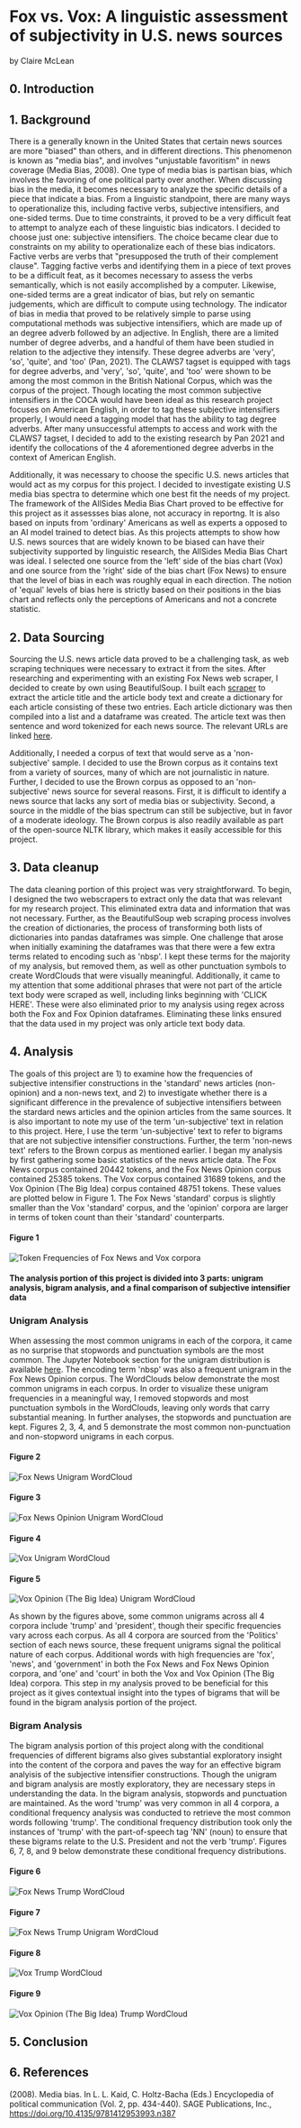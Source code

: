 # Fox vs. Vox: A linguistic assessment of subjectivity in U.S. news sources
by Claire McLean

## 0. Introduction

## 1. Background
There is a generally known in the United States that certain news sources are more "biased" than others, and in different directions. This phenomenon is known as "media bias", and involves "unjustable favoritism" in news coverage (Media Bias, 2008). One type of media bias is partisan bias, which involves the favoring of one political party over another. When discussing bias in the media, it becomes necessary to analyze the specific details of a piece that indicate a bias. From a linguistic standpoint, there are many ways to operationalize this, including factive verbs, subjective intensifiers, and one-sided terms. Due to time constraints, it proved to be a very difficult feat to attempt to analyze each of these linguistic bias indicators. I decided to choose just one: subjective intensifiers. The choice became clear due to constraints on my ability to operationalize each of these bias indicators. Factive verbs are verbs that "presupposed the truth of their complement clause". Tagging factive verbs and identifying them in a piece of text proves to be a difficult feat, as it becomes necessary to assess the verbs semantically, which is not easily accomplished by a computer. Likewise, one-sided terms are a great indicator of bias, but rely on semantic judgements, which are difficult to compute using technology. The indicator of bias in media that proved to be relatively simple to parse using computational methods was subjective intensifiers, which are made up of an degree adverb followed by an adjective. In English, there are a limited number of degree adverbs, and a handful of them have been studied in relation to the adjective they intensify. These degree adverbs are 'very', 'so', 'quite', and 'too' (Pan, 2021). The CLAWS7 tagset is equipped with tags for degree adverbs, and 'very', 'so', 'quite', and 'too' were shown to be among the most common in the British National Corpus, which was the corpus of the project. Though locating the most common subjective intensifiers in the COCA would have been ideal as this research project focuses on American English, in order to tag these subjective intensifiers properly, I would need a tagging model that has the ability to tag degree adverbs. After many unsuccessful attempts to access and work with the CLAWS7 tagset, I decided to add to the existing research by Pan 2021 and identify the collocations of the 4 aforementioned degree adverbs in the context of American English.

Additionally, it was necessary to choose the specific U.S. news articles that would act as my corpus for this project. I decided to investigate existing U.S media bias spectra to determine which one best fit the needs of my project. The framework of the AllSides Media Bias Chart proved to be effective for this project as it assessses bias alone, not accuracy in reportng. It is also based on inputs from 'ordinary' Americans as well as experts a opposed to an AI model trained to detect bias. As this projects attempts to show how U.S. news sources that are widely known to be biased can have their subjectivity supported by linguistic research, the AllSides Media Bias Chart was ideal. I selected one source from the 'left' side of the bias chart (Vox) and one source from the 'right' side of the bias chart (Fox News) to ensure that the level of bias in each was roughly equal in each direction. The notion of 'equal' levels of bias here is strictly based on their positions in the bias chart and reflects only the perceptions of Americans and not a concrete statistic.

## 2. Data Sourcing
Sourcing the U.S. news article data proved to be a challenging task, as web scraping techniques were necessary to extract it from the sites. After researching and experimenting with an existing Fox News web scraper, I decided to create by own using BeautifulSoup. I built each [scraper](scraping_scripts.ipynb) to extract the article title and the article body text and create a dictionary for each article consisting of these two entries. Each article dictionary was then compiled into a list and a dataframe was created. The article text was then sentence and word tokenized for each news source. The relevant URLs are linked [here](data.md).

Additionally, I needed a corpus of text that would serve as a 'non-subjective' sample. I decided to use the Brown corpus as it contains text from a variety of sources, many of which are not journalistic in nature. Further, I decided to use the Brown corpus as opposed to an 'non-subjective' news source for several reasons. First, it is difficult to identify a news source that lacks any sort of media bias or subjectivity. Second, a source in the middle of the bias spectrum can still be subjective, but in favor of a moderate ideology. The Brown corpus is also readily available as part of the open-source NLTK library, which makes it easily accessible for this project.

## 3. Data cleanup
The data cleaning portion of this project was very straightforward. To begin, I designed the two webscrapers to extract only the data that was relevant for my research project. This eliminated extra data and information that was not necessary. Further, as the BeautifulSoup web scraping process involves the creation of dictionaries, the process of transforming both lists of dictionaries into pandas dataframes was simple. One challenge that arose when initially examining the dataframes was that there were a few extra terms related to encoding such as 'nbsp'. I kept these terms for the majority of my analysis, but removed them, as well as other punctuation symbols to create WordClouds that were visually meaningful. Additionally, it came to my attention that some additional phrases that were not part of the article text body were scraped as well, including links beginning with 'CLICK HERE'. These were also eliminated prior to my analysis using regex across both the Fox and Fox Opinion dataframes. Eliminating these links ensured that the data used in my project was only article text body data.

## 4. Analysis
The goals of this project are 1) to examine how the frequencies of subjective intensifier constructions in the 'standard' news articles (non-opinion) and a non-news text, and 2) to investigate whether there is a significant difference in the prevalence of subjective intensifiers between the stardard news articles and the opinion articles from the same sources. It is also important to note my use of the term 'un-subjective' text in relation to this project. Here, I use the term 'un-subjective' text to refer to bigrams that are not subjective intensifier constructions. Further, the term 'non-news text' refers to the Brown corpus as mentioned earlier. I began my analysis by first gathering some basic statistics of the news article data. The Fox News corpus contained 20442 tokens, and the Fox News Opinion corpus contained 25385 tokens. The Vox corpus contained 31689 tokens, and the Vox Opinion (The Big Idea) corpus contained 48751 tokens. These values are plotted below in Figure 1. The Fox News 'standard' corpus is slightly smaller than the Vox 'standard' corpus, and the 'opinion' corpora are larger in terms of token count than their 'standard' counterparts.

#### Figure 1
![Token Frequencies of Fox News and Vox corpora](images/token_freq.png)

#### The analysis portion of this project is divided into 3 parts: unigram analysis, bigram analysis, and a final comparison of subjective intensifier data

### Unigram Analysis
When assessing the most common unigrams in each of the corpora, it came as no surprise that stopwords and punctuation symbols are the most common. The Jupyter Notebook section for the unigram distribution is available [here](https://nbviewer.jupyter.org/github/Data-Science-for-Linguists-2025/News-Bias-Assessment/blob/main/data-pipeline.ipynb#Part-3:-Unigram-Analysis). The encoding term 'nbsp' was also a frequent unigram in the Fox News Opinion corpus. The WordClouds below demonstrate the most common unigrams in each corpus. In order to visualize these unigram frequencies in a meaningful way, I removed stopwords and most punctuation symbols in the WordClouds, leaving only words that carry substantial meaning. In further analyses, the stopwords and punctuation are kept. Figures 2, 3, 4, and 5 demonstrate the most common non-punctuation and non-stopword unigrams in each corpus.

#### Figure 2
![Fox News Unigram WordCloud](images/fox_wc.png)

#### Figure 3
![Fox News Opinion Unigram WordCloud](images/fox_oped_wc.png)

#### Figure 4
![Vox Unigram WordCloud](images/vox_wc.png)

#### Figure 5
![Vox Opinion (The Big Idea) Unigram WordCloud](images/fox_oped_wc.png)

As shown by the figures above, some common unigrams across all 4 corpora include 'trump' and 'president', though their specific frequencies vary across each corpus. As all 4 corpora are sourced from the 'Politics' section of each news source, these frequent unigrams signal the political nature of each corpus. Additional words with high frequencies are 'fox', 'news', and 'government' in both the Fox News and Fox News Opinion corpora, and 'one' and 'court' in both the Vox and Vox Opinion (The Big Idea) corpora. This step in my analysis proved to be beneficial for this project as it gives contextual insight into the types of bigrams that will be found in the bigram analysis portion of the project.

### Bigram Analysis
The bigram analysis portion of this project along with the conditional frequencies of different bigrams also gives substantial exploratory insight into the content of the corpora and paves the way for an effective bigram analyisis of the subjective intensifier constructions. Though the unigram and bigram analysis are mostly exploratory, they are necessary steps in understanding the data. In the bigram analysis, stopwords and punctuation are maintained. As the word 'trump' was very common in all 4 corpora, a conditional frequency analysis was conducted to retrieve the most common words following 'trump'. The conditional frequency distribution took only the instances of 'trump' with the part-of-speech tag 'NN' (noun) to ensure that these bigrams relate to the U.S. President and not the verb 'trump'. Figures 6, 7, 8, and 9 below demonstrate these conditional frequency distributions.

#### Figure 6
![Fox News Trump WordCloud](images/fox_wc.png)

#### Figure 7
![Fox News Trump Unigram WordCloud](images/fox_oped_wc.png)

#### Figure 8
![Vox Trump WordCloud](images/vox_wc.png)

#### Figure 9
![Vox Opinion (The Big Idea) Trump WordCloud](images/fox_oped_wc.png)




## 5. Conclusion

## 6. References
 (2008). Media bias. In L. L. Kaid, C. Holtz-Bacha (Eds.) Encyclopedia of political communication (Vol. 2, pp. 434-440). SAGE Publications, Inc., https://doi.org/10.4135/9781412953993.n387